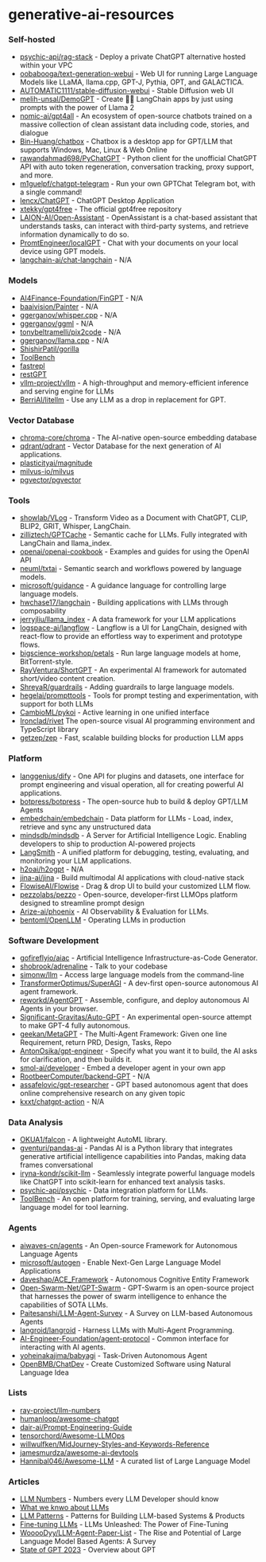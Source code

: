 # generative-ai-resources


### Self-hosted
- [psychic-api/rag-stack](https://github.com/psychic-api/rag-stack) - Deploy a private ChatGPT alternative hosted within your VPC
- [oobabooga/text-generation-webui](https://github.com/oobabooga/text-generation-webui) - Web UI for running Large Language Models like LLaMA, llama.cpp, GPT-J, Pythia, OPT, and GALACTICA.
- [AUTOMATIC1111/stable-diffusion-webui](https://github.com/AUTOMATIC1111/stable-diffusion-webui) - Stable Diffusion web UI 
- [melih-unsal/DemoGPT](https://github.com/melih-unsal/DemoGPT) - Create 🦜️🔗 LangChain apps by just using prompts with the power of Llama 2
- [nomic-ai/gpt4all](https://github.com/nomic-ai/gpt4all) - An ecosystem of open-source chatbots trained on a massive collection of clean assistant data including code, stories, and dialogue
- [Bin-Huang/chatbox](https://github.com/Bin-Huang/chatbox) - Chatbox is a desktop app for GPT/LLM that supports Windows, Mac, Linux & Web Online
- [rawandahmad698/PyChatGPT](https://github.com/rawandahmad698/PyChatGPT) - Python client for the unofficial ChatGPT API with auto token regeneration, conversation tracking, proxy support, and more.
- [m1guelpf/chatgpt-telegram](https://github.com/m1guelpf/chatgpt-telegram) - Run your own GPTChat Telegram bot, with a single command!
- [lencx/ChatGPT](https://github.com/lencx/ChatGPT) - ChatGPT Desktop Application
- [xtekky/gpt4free](https://github.com/xtekky/gpt4free) - The official gpt4free repository
- [LAION-AI/Open-Assistant](https://github.com/LAION-AI/Open-Assistant) - OpenAssistant is a chat-based assistant that understands tasks, can interact with third-party systems, and retrieve information dynamically to do so.
- [PromtEngineer/localGPT](https://github.com/PromtEngineer/localGPT) - Chat with your documents on your local device using GPT models.
- [langchain-ai/chat-langchain](https://github.com/langchain-ai/chat-langchain) - N/A

### Models
- [AI4Finance-Foundation/FinGPT](https://github.com/AI4Finance-Foundation/FinGPT) - N/A
- [baaivision/Painter](https://github.com/baaivision/Painter) - N/A
- [ggerganov/whisper.cpp](https://github.com/ggerganov/whisper.cpp) - N/A
- [ggerganov/ggml](https://github.com/ggerganov/ggml) - N/A
- [tonybeltramelli/pix2code](https://github.com/tonybeltramelli/pix2code) - N/A
- [ggerganov/llama.cpp](https://github.com/ggerganov/llama.cpp) - N/A
- [ShishirPatil/gorilla](https://github.com/ShishirPatil/gorilla)
- [ToolBench](https://github.com/OpenBMB/ToolBench)
- [fastrepl](https://github.com/fastrepl/fastrepl)
- [restGPT](https://restgpt.github.io/)
- [vllm-project/vllm](https://github.com/vllm-project/vllm) - A high-throughput and memory-efficient inference and serving engine for LLMs 
- [BerriAI/litellm](https://github.com/BerriAI/litellm) - Use any LLM as a drop in replacement for GPT.

### Vector Database
- [chroma-core/chroma](https://github.com/chroma-core/chroma) - The AI-native open-source embedding database
- [qdrant/qdrant](https://github.com/qdrant/qdrant) - Vector Database for the next generation of AI applications.
- [plasticityai/magnitude](https://github.com/plasticityai/magnitude)
- [milvus-io/milvus](https://github.com/milvus-io/milvus)
- [pgvector/pgvector](https://github.com/pgvector/pgvector)

### Tools
- [showlab/VLog](https://github.com/showlab/VLog) - Transform Video as a Document with ChatGPT, CLIP, BLIP2, GRIT, Whisper, LangChain.
- [zilliztech/GPTCache](https://github.com/zilliztech/GPTCache) - Semantic cache for LLMs. Fully integrated with LangChain and llama_index.
- [openai/openai-cookbook](https://github.com/openai/openai-cookbook) - Examples and guides for using the OpenAI API
- [neuml/txtai](https://github.com/neuml/txtai) - Semantic search and workflows powered by language models.
- [microsoft/guidance](https://github.com/microsoft/guidance) - A guidance language for controlling large language models.
- [hwchase17/langchain](https://github.com/hwchase17/langchain) - Building applications with LLMs through composability
- [jerryjliu/llama_index](https://github.com/jerryjliu/llama_index) - A data framework for your LLM applications 
- [logspace-ai/langflow](https://github.com/logspace-ai/langflow) - Langflow is a UI for LangChain, designed with react-flow to provide an effortless way to experiment and prototype flows.
- [bigscience-workshop/petals](https://github.com/bigscience-workshop/petals) - Run large language models at home, BitTorrent-style. 
- [RayVentura/ShortGPT](https://github.com/RayVentura/ShortGPT) - An experimental AI framework for automated short/video content creation.
- [ShreyaR/guardrails](https://github.com/ShreyaR/guardrails) - Adding guardrails to large language models.
- [hegelai/prompttools](https://github.com/hegelai/prompttools) - Tools for prompt testing and experimentation, with support for both LLMs
- [CambioML/pykoi](https://github.com/CambioML/pykoi) - Active learning in one unified interface
- [Ironclad/rivet](https://github.com/Ironclad/rivet) The open-source visual AI programming environment and TypeScript library
- [getzep/zep](https://github.com/getzep/zep) - Fast, scalable building blocks for production LLM apps

### Platform
- [langgenius/dify](https://github.com/langgenius/dify) - One API for plugins and datasets, one interface for prompt engineering and visual operation, all for creating powerful AI applications.
- [botpress/botpress](https://github.com/botpress/botpress) - The open-source hub to build & deploy GPT/LLM Agents
- [embedchain/embedchain](https://github.com/embedchain/embedchain) - Data platform for LLMs - Load, index, retrieve and sync any unstructured data 
- [mindsdb/mindsdb](https://github.com/mindsdb/mindsdb) - A Server for Artificial Intelligence Logic. Enabling developers to ship to production AI-powered projects
- [LangSmith](https://smith.langchain.com/) - A unified platform for debugging, testing, evaluating, and monitoring your LLM applications.
- [h2oai/h2ogpt](https://github.com/h2oai/h2ogpt) - N/A
- [jina-ai/jina](https://github.com/jina-ai/jina) - Build multimodal AI applications with cloud-native stack
- [FlowiseAI/Flowise](https://github.com/FlowiseAI/Flowise) - Drag & drop UI to build your customized LLM flow.
- [pezzolabs/pezzo](https://github.com/pezzolabs/pezzo) - Open-source, developer-first LLMOps platform designed to streamline prompt design
- [Arize-ai/phoenix](https://github.com/Arize-ai/phoenix) - AI Observability & Evaluation for LLMs.
- [bentoml/OpenLLM](https://github.com/bentoml/OpenLLM) - Operating LLMs in production 

### Software Development
- [gofireflyio/aiac](https://github.com/gofireflyio/aiac) - Artificial Intelligence Infrastructure-as-Code Generator.
- [shobrook/adrenaline](https://github.com/shobrook/adrenaline) - Talk to your codebase
- [simonw/llm](https://github.com/simonw/llm) - Access large language models from the command-line
- [TransformerOptimus/SuperAGI](https://github.com/TransformerOptimus/SuperAGI) - A dev-first open-source autonomous AI agent framework.
- [reworkd/AgentGPT](https://github.com/reworkd/AgentGPT) - Assemble, configure, and deploy autonomous AI Agents in your browser.
- [Significant-Gravitas/Auto-GPT](https://github.com/Significant-Gravitas/Auto-GPT) - An experimental open-source attempt to make GPT-4 fully autonomous.
- [geekan/MetaGPT](https://github.com/geekan/MetaGPT) - The Multi-Agent Framework: Given one line Requirement, return PRD, Design, Tasks, Repo 
- [AntonOsika/gpt-engineer](https://github.com/AntonOsika/gpt-engineer) - Specify what you want it to build, the AI asks for clarification, and then builds it.
- [smol-ai/developer](https://github.com/smol-ai/developer) - Embed a developer agent in your own app
- [RootbeerComputer/backend-GPT](https://github.com/RootbeerComputer/backend-GPT) - N/A
- [assafelovic/gpt-researcher](https://github.com/assafelovic/gpt-researcher) - GPT based autonomous agent that does online comprehensive research on any given topic 
- [kxxt/chatgpt-action](https://github.com/kxxt/chatgpt-action) - N/A




### Data Analysis
- [OKUA1/falcon](https://github.com/OKUA1/falcon) - A lightweight AutoML library.
- [gventuri/pandas-ai](https://github.com/gventuri/pandas-ai) - Pandas AI is a Python library that integrates generative artificial intelligence capabilities into Pandas, making data frames conversational
- [iryna-kondr/scikit-llm](https://github.com/iryna-kondr/scikit-llm) - Seamlessly integrate powerful language models like ChatGPT into scikit-learn for enhanced text analysis tasks.
- [psychic-api/psychic](https://github.com/psychic-api/psychic) - Data integration platform for LLMs.
- [ToolBench](https://github.com/OpenBMB/ToolBench) - An open platform for training, serving, and evaluating large language model for tool learning. 

### Agents
- [aiwaves-cn/agents](https://github.com/aiwaves-cn/agents) - An Open-source Framework for Autonomous Language Agents
- [microsoft/autogen](https://github.com/microsoft/autogen) - Enable Next-Gen Large Language Model Applications
- [daveshap/ACE_Framework](https://github.com/daveshap/ACE_Framework) - Autonomous Cognitive Entity Framework
- [Open-Swarm-Net/GPT-Swarm](https://github.com/Open-Swarm-Net/GPT-Swarm) - GPT-Swarm is an open-source project that harnesses the power of swarm intelligence to enhance the capabilities of SOTA LLMs.
- [Paitesanshi/LLM-Agent-Survey](https://github.com/Paitesanshi/LLM-Agent-Survey) - A Survey on LLM-based Autonomous Agents
- [langroid/langroid](https://github.com/langroid/langroid) - Harness LLMs with Multi-Agent Programming.
- [AI-Engineer-Foundation/agent-protocol](https://github.com/AI-Engineer-Foundation/agent-protocol) - Common interface for interacting with AI agents.
- [yoheinakajima/babyagi](https://github.com/yoheinakajima/babyagi) - Task-Driven Autonomous Agent
- [OpenBMB/ChatDev](https://github.com/OpenBMB/ChatDev) - Create Customized Software using Natural Language Idea
### Lists
- [ray-project/llm-numbers](https://github.com/ray-project/llm-numbers)
- [humanloop/awesome-chatgpt](https://github.com/humanloop/awesome-chatgpt)
- [dair-ai/Prompt-Engineering-Guide](https://github.com/dair-ai/Prompt-Engineering-Guide)
- [tensorchord/Awesome-LLMOps](https://github.com/tensorchord/Awesome-LLMOps)
- [willwulfken/MidJourney-Styles-and-Keywords-Reference](https://github.com/willwulfken/MidJourney-Styles-and-Keywords-Reference)
- [jamesmurdza/awesome-ai-devtools](https://github.com/jamesmurdza/awesome-ai-devtools)
- [Hannibal046/Awesome-LLM](https://github.com/Hannibal046/Awesome-LLM) - A curated list of Large Language Model
  
### Articles
- [LLM Numbers](https://github.com/ray-project/llm-numbers) - Numbers every LLM Developer should know
- [What we knwo about LLMs](https://willthompson.name/what-we-know-about-llms-primer)
- [LLM Patterns](https://eugeneyan.com/writing/llm-patterns) - Patterns for Building LLM-based Systems & Products
- [Fine-tuning LLMs](https://lucaspauker.com/articles/llms-unleashed-the-power-of-fine-tuning) - LLMs Unleashed: The Power of Fine-Tuning
- [WooooDyy/LLM-Agent-Paper-List](https://github.com/WooooDyy/LLM-Agent-Paper-List) - The Rise and Potential of Large Language Model Based Agents: A Survey
- [State of GPT 2023](https://karpathy.ai/stateofgpt.pdf) - Overview about GPT
